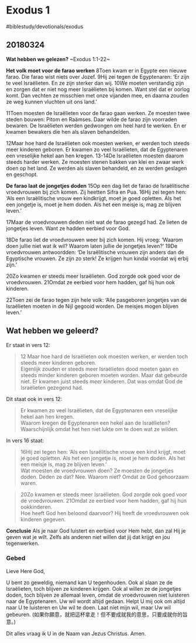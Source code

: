 # Exodus 1
#biblestudy/devotionals/exodus

## 20180324 
**Wat hebben we gelezen?**
~Exodus 1:1-22~ 

**Het volk moet voor de farao werken**
8Toen kwam er in Egypte een nieuwe ​farao. Die ​farao​ wist niets over Jozef. 9Hij zei tegen de Egyptenaren: ‘Er zijn te veel Israëlieten. En ze zijn sterker dan wij. 10We moeten verstandig zijn en zorgen dat er niet nog meer Israëlieten bij komen. Want stel dat er ​oorlog​ komt. Dan vechten ze misschien met onze vijanden mee, en daarna zouden ze weg kunnen vluchten uit ons land.’

11Toen moesten de Israëlieten voor de ​farao​ gaan werken. Ze moesten twee steden bouwen: Pitom en Raämses. Daar wilde de ​farao​ zijn voorraden bewaren. De Israëlieten werden gedwongen om heel hard te werken. En er kwamen bewakers die hen als ​slaven​ behandelden.

12Maar hoe hard de Israëlieten ook moesten werken, er werden toch steeds meer ​kinderen​ geboren. Er kwamen zo veel Israëlieten, dat de Egyptenaren een vreselijke hekel aan hen kregen. 13-14De Israëlieten moesten daarom steeds harder werken. Ze moesten stenen bakken van klei en zwaar werk doen op het land. Ze werden als slaven behandeld, en ze werden geslagen en geschopt.

**De farao laat de jongetjes doden**
15Op een dag liet de ​farao​ de Israëlitische vroedvrouwen bij zich komen. Zij heetten Sifra en Pua. 16Hij zei tegen hen: ‘Als een Israëlitische vrouw een ​kind​ krijgt, moet je goed opletten. Als het een jongetje is, moet je hem doden. Als het een meisje is, mag ze blijven leven.’

17Maar de vroedvrouwen deden niet wat de ​farao​ gezegd had. Ze lieten de jongetjes leven. Want ze hadden ​eerbied​ voor God.

18De ​farao​ liet de vroedvrouwen weer bij zich komen. Hij vroeg: ‘Waarom doen jullie niet wat ik wil? Waarom laten jullie de jongetjes leven?’ 19De vroedvrouwen antwoordden: ‘De Israëlitische vrouwen zijn anders dan de Egyptische vrouwen. Ze zijn zo sterk! Ze krijgen hun ​kind​ al voordat wij erbij zijn.’

20Zo kwamen er steeds meer Israëlieten. God zorgde ook goed voor de vroedvrouwen. 21Omdat ze ​eerbied​ voor hem hadden, gaf hij hun ook ​kinderen.

22Toen zei de ​farao​ tegen zijn hele volk: ‘Alle pasgeboren jongetjes van de Israëlieten moeten in de ​Nijl​ gegooid worden. De meisjes mogen blijven leven.’

## Wat hebben we geleerd? 
Er staat in vers 12:
> 12 Maar hoe hard de Israëlieten ook moesten werken, er werden toch steeds meer ​kinderen​ geboren.   
Eigenlijk zouden er steeds meer Israëlieten dood moeten gaan en steeds minder kinderen geboren moeten worden. Maar dat gebeurde niet. Er kwamen juist steeds *meer* kinderen. Dat was omdat God de Israëlieten gezegend had. 

Dit staat ook in vers 12:
> Er kwamen zo veel Israëlieten, dat de Egyptenaren een vreselijke hekel aan hen kregen.   
Waarom kregen de Egyptenaren een hekel aan de Israëlieten? Waarschijnlijk omdat het hen niet lukte om te doen wat ze wilden. 

In vers 16 staat:
> 16Hij zei tegen hen: ‘Als een Israëlitische vrouw een ​kind​ krijgt, moet je goed opletten. Als het een jongetje is, moet je hem doden. Als het een meisje is, mag ze blijven leven.’  
Wat moesten de vroedvrouwen doen? Ze moesten de jongetjes doden. 
Deden ze dat? Nee. Waarom niet? Omdat ze God gehoorzaam waren. 

> 20Zo kwamen er steeds meer Israëlieten. God zorgde ook goed voor de vroedvrouwen. 21Omdat ze ​eerbied​ voor hem hadden, gaf hij hun ook ​kinderen.  
Hoe heeft God hen beloond daarvoor? Hij heeft de vroedvrouwen ook kinderen gegeven. 

**Conclusie**
Als je naar God luistert en eerbied voor Hem hebt, dan zal Hij je geven wat je wilt. Zelfs als anderen niet willen dat jij dat krijgt en jou tegenwerken. 

### Gebed
Lieve Here God, 

U bent zo geweldig, niemand kan U tegenhouden. Ook al slaan ze de Israëlieten, toch blijven ze kinderen krijgen. Ook al willen ze de jongetjes doden, toch blijven ze allemaal leven, omdat de vroedvrouwen niet luisteren naar de Egyptenaren. 
Uw wil wordt altijd gedaan. Helpt U mij ook om altijd naar U te luisteren en Uw wil te doen. 
Laat niet mijn wil, maar Uw wil gebeuren. (如果你願意，就把這杯拿走！但不要成就我的意思，只要成就你的旨意。)

Dit alles vraag ik U in de Naam van Jezus Christus. Amen.
 





